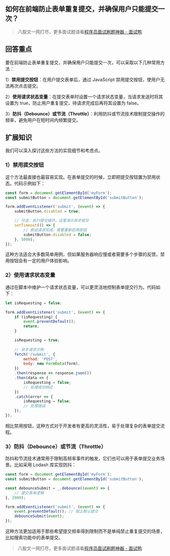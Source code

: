 ## 如何在前端防止表单重复提交，并确保用户只能提交一次？
> 八股文一网打尽，更多面试题请看[程序员面试刷题神器 - 面试鸭](https://www.mianshiya.com/)

## 回答重点
要在前端防止表单重复提交，并确保用户只能提交一次，可以采取以下几种常用方法：

1）**禁用提交按钮**：在用户提交表单后，通过 JavaScript 禁用提交按钮，使用户无法再次点击提交。
   
2）**使用请求状态变量**：在提交表单时设置一个请求状态变量，当请求发送时将其设置为 true，防止用户重复提交，待请求完成后再将其设置为 false。

3）**防抖（Debounce）或节流（Throttle）**：利用防抖或节流技术限制提交操作的频率，避免用户在短时间内频繁提交。

## 扩展知识
我们可以深入探讨这些方法的实现细节和考虑点。

### 1）禁用提交按钮
这个方法最直接也最容易实现。在表单提交的时候，立即把提交按钮置为禁用状态。代码示例如下：

```javascript
const form = document.getElementById('myForm');
const submitButton = document.getElementById('submitButton');

form.addEventListener('submit', (event) => {
    submitButton.disabled = true;

    // 可选：执行提交操作，这里演示异步提交
    setTimeout(() => {
        // 假设请求完成，需要重新启用按钮
        submitButton.disabled = false;
    }, 5000);
});
```

这种方法适合大多数简单用例，但如果服务器响应慢或者需要多个步骤的反馈，禁用按钮会有一定的用户体验影响。

### 2）使用请求状态变量
通过在脚本中维护一个请求状态变量，可以更灵活地控制表单提交行为。代码如下：

```javascript
let isRequesting = false;

form.addEventListener('submit', (event) => {
    if (isRequesting) {
        event.preventDefault();
        return;
    }

    isRequesting = true;
    
    // 异步请求示例
    fetch('/submit', {
        method: 'POST',
        body: new FormData(form),
    })
    .then(response => response.json())
    .then(data => {
        isRequesting = false;
        // 处理成功响应
    })
    .catch(error => {
        isRequesting = false;
        // 处理错误
    });
});
```

相比禁用按钮，这种方式对于开发者有更高的灵活性，易于处理复杂的表单提交流程。

### 3）防抖（Debounce）或节流（Throttle）
防抖和节流技术通常用于限制高频率事件的触发，它们也可以用于表单提交业务场景。比如采用 Lodash 库实现防抖：

```javascript
const form = document.getElementById('myForm');
const submitButton = document.getElementById('submitButton');

const debounceSubmit = _.debounce((event) => {
    // 提交表单逻辑
}, 2000);

form.addEventListener('submit', (event) => {
    event.preventDefault(); // 阻止默认提交
    debounceSubmit(event);
});
```

这种方法更加适用于那些希望提交频率得到限制而不是单纯禁止重复提交的场景，比如搜索功能中的表单提交。



> 八股文一网打尽，更多面试题请看[程序员面试刷题神器 - 面试鸭](https://www.mianshiya.com/)